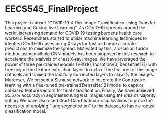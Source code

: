 # EECS545_FinalProject
This project is about "COVID-19 X-Ray Image Classification Using Transfer Learning and Contrastive Learning".
As COVID-19 spreads around the world, increasing demand for COVID-19 testing burdens health care workers. Researchers started to utilize machine learning techniques to identify COVID-19 cases using X-rays for fast and more accurate predictions to minimize the spread. Motivated by this, a decision fusion method using multiple CNN models has been proposed in this research to accelerate the analysis of chest X-ray images. We have leveraged the power of three pre-trained models (VGG16, InceptionV3, DenseNet121) with freezing of the feature extraction layers to extract the features of the image datasets and trained the last fully connected layers to classify the images. Moreover, We present a Siamese network to integrate the Contrastive learning with a fine-tuned pre-trained DenseNet121 model to capture unbiased feature vectors for final classification. Finally, We have achieved $95.57\%$ accuracy in segmented lung test images using the idea of Majority voting. We have also used Grad-Cam heatmap visualizations to prove the necessity of applying "lung segmentation" to the dataset, to have a robust classification model. 
